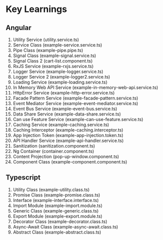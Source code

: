 # Key Learnings

## Angular

1. Utility Service (utility.service.ts)
2. Service Class (example-service.service.ts)
3. Pipe Class (example-pipe.pipe.ts)
4. Signal Class (example-signal.service.ts)
5. Signal Class 2 (cart-list.component.ts)
6. RxJS Service (example-rxjs.service.ts)
7. Logger Service (example-logger.service.ts)
8. Logger Service 2 (example-logger2.service.ts)
9. Loading Service (example-loading.service.ts)
10. In Memory Web API Service (example-in-memory-web-api.service.ts)
11. HttpError Service (example-http-error.service.ts)
12. Facade Pattern Service (example-facade-pattern.service.ts)
13. Event Mediator Service (example-event-mediator.service.ts)
14. Event Bus Service (example-event-bus.service.ts)
15. Data Share Service (example-data-share.service.ts)
16. Can use Feature Service (example-can-use-feature.service.ts)
17. Caching Service (example-caching.service.ts)
18. Caching Interceptor (example-caching.interceptor.ts)
19. App Injection Token (example-app-injection.token.ts)
20. API Handler Service (example-api-handler.service.ts)
21. Sanitization (sanitization.component.ts)
22. Ng Container (container.component.ts)
23. Content Projection (pop-up-window.component.ts)
24. Component Class (example-component.component.ts)

## Typescript

1. Utility Class (example-utility.class.ts)
2. Promise Class (example-promise.class.ts)
3. Interface (example-interface.interface.ts)
4. Import Module (example-import.module.ts)
5. Generic Class (example-generic.class.ts)
6. Export Module (example-export.module.ts)
7. Decorator Class (example-decorator.class.ts)
8. Async-Await Class (example-async-await.class.ts)
9. Abstract Class (example-abstract.class.ts)
